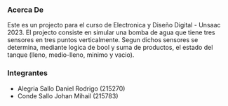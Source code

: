 ### Acerca De
Este es un projecto para el curso de Electronica y Diseño Digital - Unsaac 2023.
El projecto consiste en simular una bomba de agua que tiene tres sensores en tres
puntos verticalmente. Segun dichos sensores se determina, mediante logica de bool y
suma de productos, el estado del tanque (lleno, medio-lleno, minimo y vacio).


### Integrantes
- Alegria Sallo Daniel Rodrigo (215270)
- Conde Sallo Johan Mihail     (215783)

